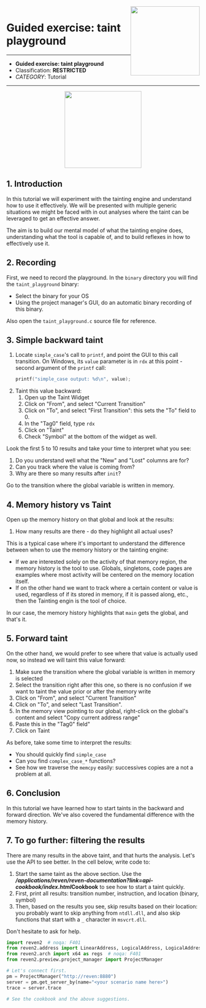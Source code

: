 <img src='./images/eshard.png' style='width: 180px; float:right;'>

# Guided exercise: taint playground

---

* **Guided exercise: taint playground**
* Classification: __RESTRICTED__
* _CATEGORY_: Tutorial

---

<img src='./images/header.png' style='height: 200px; display: block; margin-left: auto; margin-right: auto;'>

## 1. Introduction

In this tutorial we will experiment with the tainting engine and understand how to use it effectively. We will be presented with multiple generic situations we might be faced with in out analyses where the taint can be leveraged to get an effective answer.

The aim is to build our mental model of what the tainting engine does, understanding what the tool is capable of, and to build reflexes in how to effectively use it.


## 2. Recording

First, we need to record the playground. In the `binary` directory you will find the `taint_playground` binary:
- Select the binary for your OS
- Using the project manager's GUI, do an automatic binary recording of this binary.

Also open the `taint_playground.c` source file for reference.


## 3. Simple backward taint

1. Locate `simple_case`'s call to `printf`, and point the GUI to this call transition. On Windows, its `value` parameter is in `rdx` at this point - second argument of the `printf` call:
   ```c
   printf("simple_case output: %d\n", value);
   ```
2. Taint this value backward:
    1. Open up the Taint Widget
    2. Click on "From", and select "Current Transition"
    3. Click on "To", and select "First Transition": this sets the "To" field to 0.
    4. In the "Tag0" field, type `rdx`
    5. Click on "Taint"
    6. Check "Symbol" at the bottom of the widget as well.

Look the first 5 to 10 results and take your time to interpret what you see:
1. Do you understand well what the "New" and "Lost" columns are for?
2. Can you track where the value is coming from?
3. Why are there so many results after `init`?

Go to the transition where the global variable is written in memory.


## 4. Memory history vs Taint

Open up the memory history on that global and look at the results:
1. How many results are there - do they highlight all actual uses?

This is a typical case where it's important to understand the difference between when to use the memory history or the tainting engine:
- If we are interested solely on the activity of that memory region, the memory history is the tool to use. Globals, singletons, code pages are examples where most activity will be centered on the memory location itself.
- If on the other hand we want to track where a certain content or value is used, regardless of if its stored in memory, if it is passed along, etc., then the Tainting engin is the tool of choice.

In our case, the memory history highlights that `main` gets the global, and that's it.


## 5. Forward taint

On the other hand, we would prefer to see where that value is actually used now, so instead we will taint this value forward:
1. Make sure the transition where the global variable is written in memory is selected
2. Select the transition right after this one, so there is no confusion if we want to taint the value prior or after the memory write
3. Click on "From", and select "Current Transition"
4. Click on "To", and select "Last Transition".
5. In the memory view pointing to our global, right-click on the global's content and select "Copy current address range"
6. Paste this in the "Tag0" field"
7. Click on Taint

As before, take some time to interpret the results:
- You should quickly find `simple_case`
- Can you find `complex_case_*` functions?
- See how we traverse the `memcpy` easily: successives copies are a not a problem at all.


## 6. Conclusion

In this tutorial we have learned how to start taints in the backward and forward direction. We've also covered the fundamental difference with the memory history.


## 7. To go further: filtering the results

There are many results in the above taint, and that hurts the analysis. Let's use the API to see better.
In the cell below, write code to:
1. Start the same taint as the above section. Use the <b class="jp-MEI-link"><i>/applications/reven/reven-documentation?link=api-cookbook/index.html</i>Cookbook</b> to see how to start a taint quickly.
2. First, print all results: transition number, instruction, and location (binary, symbol)
3. Then, based on the results you see, skip results based on their location: you probably want to skip anything from `ntdll.dll`, and also skip functions that start with a `_` character in `msvcrt.dll`.

Don't hesitate to ask for help.

```Python
import reven2  # noqa: F401
from reven2.address import LinearAddress, LogicalAddress, LogicalAddressSegmentIndex, PhysicalAddress  # noqa: F401
from reven2.arch import x64 as regs  # noqa: F401
from reven2.preview.project_manager import ProjectManager

# Let's connect first.
pm = ProjectManager("http://reven:8880")
server = pm.get_server_by(name="<your scenario name here>")
trace = server.trace

# See the cookbook and the above suggestions.
```